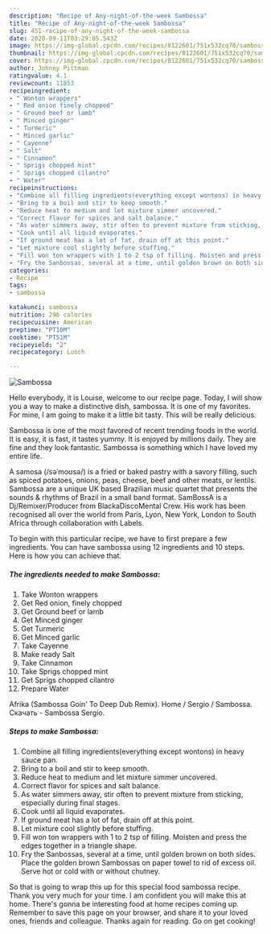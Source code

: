 ```yaml
---
description: "Recipe of Any-night-of-the-week Sambossa"
title: "Recipe of Any-night-of-the-week Sambossa"
slug: 451-recipe-of-any-night-of-the-week-sambossa
date: 2020-09-11T03:29:05.543Z
image: https://img-global.cpcdn.com/recipes/8122601/751x532cq70/sambossa-recipe-main-photo.jpg
thumbnail: https://img-global.cpcdn.com/recipes/8122601/751x532cq70/sambossa-recipe-main-photo.jpg
cover: https://img-global.cpcdn.com/recipes/8122601/751x532cq70/sambossa-recipe-main-photo.jpg
author: Johnny Pittman
ratingvalue: 4.1
reviewcount: 11853
recipeingredient:
- " Wonton wrappers"
- " Red onion finely chopped"
- " Ground beef or lamb"
- " Minced ginger"
- " Turmeric"
- " Minced garlic"
- " Cayenne"
- " Salt"
- " Cinnamon"
- " Sprigs chopped mint"
- " Sprigs chopped cilantro"
- " Water"
recipeinstructions:
- "Combine all filling ingredients(everything except wontons) in heavy sauce pan."
- "Bring to a boil and stir to keep smooth."
- "Reduce heat to medium and let mixture simmer uncovered."
- "Correct flavor for spices and salt balance."
- "As water simmers away, stir often to prevent mixture from sticking, especially during final stages."
- "Cook until all liquid evaporates."
- "If ground meat has a lot of fat, drain off at this point."
- "Let mixture cool slightly before stuffing."
- "Fill won ton wrappers with 1 to 2 tsp of filling. Moisten and press the edges together in a triangle shape."
- "Fry the Sanbossas, several at a time, until golden brown on both sides. Place the golden brown Sambossas on paper towel to rid of excess oil. Serve hot or cold with or without chutney."
categories:
- Recipe
tags:
- sambossa

katakunci: sambossa 
nutrition: 296 calories
recipecuisine: American
preptime: "PT10M"
cooktime: "PT51M"
recipeyield: "2"
recipecategory: Lunch

---
```



![Sambossa](https://img-global.cpcdn.com/recipes/8122601/751x532cq70/sambossa-recipe-main-photo.jpg)

Hello everybody, it is Louise, welcome to our recipe page. Today, I will show you a way to make a distinctive dish, sambossa. It is one of my favorites. For mine, I am going to make it a little bit tasty. This will be really delicious.

Sambossa is one of the most favored of recent trending foods in the world. It is easy, it is fast, it tastes yummy. It is enjoyed by millions daily. They are fine and they look fantastic. Sambossa is something which I have loved my entire life.

A samosa (/səˈmoʊsə/) is a fried or baked pastry with a savory filling, such as spiced potatoes, onions, peas, cheese, beef and other meats, or lentils. Sambossa are a unique UK based Brazilian music quartet that presents the sounds &amp; rhythms of Brazil in a small band format. SamBossA is a Dj/Remixer/Producer from BlackaDiscoMental Crew. His work has been recognised all over the world from Paris, Lyon, New York, London to South Africa through collaboration with Labels.


To begin with this particular recipe, we have to first prepare a few ingredients. You can have sambossa using 12 ingredients and 10 steps. Here is how you can achieve that.

<!--inarticleads1-->

##### The ingredients needed to make Sambossa:

1. Take  Wonton wrappers
1. Get  Red onion, finely chopped
1. Get  Ground beef or lamb
1. Get  Minced ginger
1. Get  Turmeric
1. Get  Minced garlic
1. Take  Cayenne
1. Make ready  Salt
1. Take  Cinnamon
1. Take  Sprigs chopped mint
1. Get  Sprigs chopped cilantro
1. Prepare  Water


Afrika (Sambossa Goin&#39; To Deep Dub Remix). Home / Sergio / Sambossa. Скачать - Sambossa Sergio. 

<!--inarticleads2-->

##### Steps to make Sambossa:

1. Combine all filling ingredients(everything except wontons) in heavy sauce pan.
1. Bring to a boil and stir to keep smooth.
1. Reduce heat to medium and let mixture simmer uncovered.
1. Correct flavor for spices and salt balance.
1. As water simmers away, stir often to prevent mixture from sticking, especially during final stages.
1. Cook until all liquid evaporates.
1. If ground meat has a lot of fat, drain off at this point.
1. Let mixture cool slightly before stuffing.
1. Fill won ton wrappers with 1 to 2 tsp of filling. Moisten and press the edges together in a triangle shape.
1. Fry the Sanbossas, several at a time, until golden brown on both sides. Place the golden brown Sambossas on paper towel to rid of excess oil. Serve hot or cold with or without chutney.




So that is going to wrap this up for this special food sambossa recipe. Thank you very much for your time. I am confident you will make this at home. There's gonna be interesting food at home recipes coming up. Remember to save this page on your browser, and share it to your loved ones, friends and colleague. Thanks again for reading. Go on get cooking!
